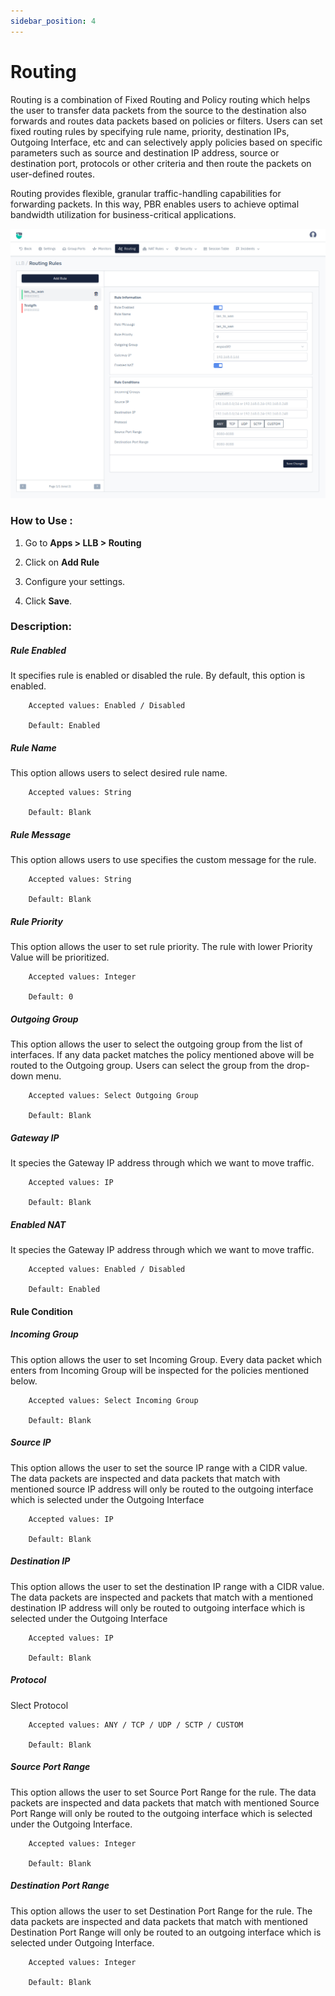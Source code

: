 ```yaml
---
sidebar_position: 4
---
```



# Routing

Routing is a combination of Fixed Routing and Policy routing which helps the user to transfer data packets from the source to the destination also forwards and routes data packets based on policies or filters. Users can set fixed routing rules by specifying rule name, priority, destination IPs, Outgoing Interface, etc and can selectively apply policies based on specific parameters such as source and destination IP address, source or destination port, protocols or other criteria and then route the packets on user-defined routes.

Routing provides flexible, granular traffic-handling capabilities for forwarding packets. In this way, PBR enables users to achieve optimal bandwidth utilization for business-critical applications.


![routing_rule](/img/llb/v8/llb_routing_rules.png)

### **How to Use :**

1. Go to **Apps > LLB > Routing**

2. Click on **Add Rule**

3. Configure your settings.

4. Click **Save**.

### **Description:**

##### **Rule Enabled**

It specifies rule is enabled or disabled the rule. By default, this option is enabled.

```
    Accepted values: Enabled / Disabled

    Default: Enabled 
```


##### **Rule Name**

This option allows users to select desired rule name.

```
    Accepted values: String

    Default: Blank 
```


##### **Rule Message**

This option allows users to use specifies the custom message for the rule.

```
    Accepted values: String

    Default: Blank 
```


##### **Rule Priority**

This option allows the user to set rule priority. The rule with lower Priority Value will be prioritized.

```
    Accepted values: Integer

    Default: 0 
```


##### **Outgoing Group**

This option allows the user to select the outgoing group from the list of interfaces. If any data packet matches the policy mentioned above will be routed to the Outgoing group. Users can select the group from the drop-down menu.

```
    Accepted values: Select Outgoing Group

    Default: Blank 
```


##### **Gateway IP**

It species the Gateway IP address through which we want to move traffic.

```
    Accepted values: IP

    Default: Blank 
```


##### **Enabled NAT**

It species the Gateway IP address through which we want to move traffic.

```
    Accepted values: Enabled / Disabled

    Default: Enabled 
```


#### Rule Condition

##### **Incoming Group**

This option allows the user to set Incoming Group. Every data packet which enters from Incoming Group will be inspected for the policies mentioned below.

```
    Accepted values: Select Incoming Group

    Default: Blank 
```


##### **Source IP**

This option allows the user to set the source IP range with a CIDR value. The data packets are inspected and data packets that match with mentioned source IP address will only be routed to the outgoing interface which is selected under the Outgoing Interface

```
    Accepted values: IP

    Default: Blank 
```


##### **Destination IP**

This option allows the user to set the destination IP range with a CIDR value. The data packets are inspected  and  packets that match with a mentioned destination IP address will only be routed to outgoing interface which is selected under the Outgoing Interface

```
    Accepted values: IP

    Default: Blank 
```


##### **Protocol**

Slect Protocol

```
    Accepted values: ANY / TCP / UDP / SCTP / CUSTOM

    Default: Blank 
```


##### **Source Port Range**

This option allows the user to set Source Port Range for the rule. The data packets are inspected and data packets that match with mentioned Source Port Range will only be routed to the outgoing interface which is selected under the Outgoing Interface. 

```
    Accepted values: Integer

    Default: Blank 
```


##### **Destination Port Range**

This option allows the user to set Destination Port Range for the rule. The data packets are inspected and data packets that match with mentioned Destination Port Range will only be routed to an outgoing interface which is selected under Outgoing Interface. 

```
    Accepted values: Integer

    Default: Blank 
```

